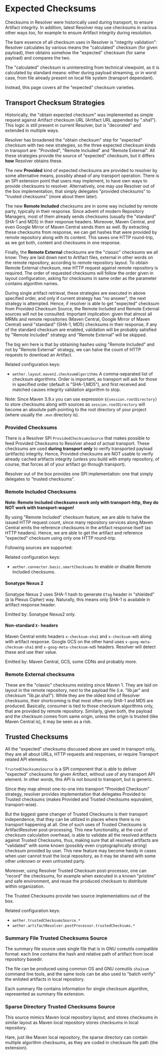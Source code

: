 # Expected Checksums
<!--
Licensed to the Apache Software Foundation (ASF) under one
or more contributor license agreements.  See the NOTICE file
distributed with this work for additional information
regarding copyright ownership.  The ASF licenses this file
to you under the Apache License, Version 2.0 (the
"License"); you may not use this file except in compliance
with the License.  You may obtain a copy of the License at

    http://www.apache.org/licenses/LICENSE-2.0

Unless required by applicable law or agreed to in writing,
software distributed under the License is distributed on an
"AS IS" BASIS, WITHOUT WARRANTIES OR CONDITIONS OF ANY
KIND, either express or implied.  See the License for the
specific language governing permissions and limitations
under the License.
-->

Checksums in Resolver were historically used during transport, 
to ensure Artifact integrity. In addition, latest Resolver may 
use checksums in various other ways too, for example to ensure 
Artifact integrity during resolution. 

The bare essence of all checksum uses in Resolver is 
"integrity validation": Resolver calculates by various
means the "calculated" checksum (for given payload), 
then obtains somehow the "expected" checksum (for same payload)
and compares the two.

The "calculated" checksum is uninteresting from technical viewpoint,
as it is calculated by standard means: either during payload
streaming, or in worst case, from file already present on local
file system (transport dependant).

Instead, this page covers all the "expected" checksum varieties.


## Transport Checksum Strategies

Historically, the "obtain expected checksum" was implemented as simple 
request against Artifact checksum URL (Artifact URL appended by ".sha1"). This logic 
is still present in current Resolver, but is "decorated" and extended in multiple 
ways.

Resolver has broadened the "obtain checksum" step for "expected" checksum with two new strategies,
so the three expected checksum kinds in transport are: "Provided", "Remote Included" and 
"Remote External". All these strategies provide the source of "expected" checksum, 
but it differs **how** Resolver obtains these.

The new **Provided** kind of expected checksums are provided to resolver by some alternative
means, possibly ahead of any transport operation. There is an SPI extension point that users may 
implement, to have own ways to provide checksums to resolver. Alternatively, one may use Resolver out of the 
box implementation, that simply delegates "provided checksums" to "trusted checksums" (more about them later).

The new **Remote Included** checksums are in some way included by remote party, typically 
in their response. Since advent of modern Repository Managers, most of 
them already sends checksums (usually the "standard" SHA-1 and MD5)
in their response headers. Moreover, Maven Central, and even Google Mirror of Maven Central 
sends them as well. By extracting these checksums from response, we can get hashes
that were provided by remote repository along with its content. This saves one HTTP round-trip, as we
got both, content and checksums in one response.

Finally, the **Remote External** checksums are the "classic" checksums we all know: They are laid down 
next to Artifact files, external in other words on the remote repository, according 
to remote repository layout. To obtain Remote External checksum, new HTTP request against remote repository is
required. The order of requested checksums will follow the order given in layout configuration, 
asking for checksums in same order as the parameter contains algorithm names.

During single artifact retrieval, these strategies are executed in above specified order,
and only if current strategy has "no answer", the next strategy is attempted. Hence, if 
resolver is able to get "expected" checksum from Provided Checksum Source, the Remote Included
and Remote External sources will not be consulted. Important implication: given that almost
all MRMs and remote repositories (Maven Central, Google Mirror of Maven Central) send "standard" (SHA-1, MD5)
checksums in their response, if any of the standard checksum are enabled, validation will
be probably satisfied by "Remote Included" strategy and "Remote External" will be skipped. 

The big win here is that by obtaining hashes using "Remote Included" and not by "Remote External"
strategy, we can halve the count of HTTP requests to download an Artifact.

Related configuration keys:
* `aether.layout.maven2.checksumAlgorithms` A comma-separated list of checksum algorithms. Order is important, as
  transport will ask for those in specified order (default is "SHA-1,MD5"), and first received and matched causes
  integrity validation algorithm to stop.

Note: Since Maven 3.9.x you can use expression `${session.rootDirectory}` to store checksums along with
sources as `session.rootDirectory` will become an absolute path pointing to the root directory of your project (where
usually the `.mvn` directory is).


### Provided Checksums

There is a Resolver SPI `ProvidedChecksumsSource` that makes possible to feed Provided Checksums to Resolver ahead
of actual transport. These checksums are used **during transport only** to verify transported payload (artifacts) 
integrity. Hence, Provided checksums are NOT usable to verify already cached artifacts integrity (unless you build
with empty repository, of course, that forces all of your artifact go through transport).

Resolver out of the box provides one SPI implementation: one that simply delegates to "trusted checksums".

### Remote Included Checksums

**Note: Remote Included checksums work only with transport-http, they do NOT work with transport-wagon!**

By using "Remote Included" checksum feature, we are able to halve the issued HTTP request 
count, since many repository services along Maven Central emits the reference checksums in
the artifact response itself (as HTTP headers). Hence, we are able to get the
artifact and reference "expected" checksum using only one HTTP round-trip.

Following sources are supported:

Related configuration keys:
* `aether.connector.basic.smartChecksums` to enable or disable Remote Included checksums.

#### Sonatype Nexus 2

Sonatype Nexus 2 uses SHA-1 hash to generate `ETag` header in "shielded" (à la Plexus Cipher)
way. Naturally, this means only SHA-1 is available in artifact response header.

Emitted by: Sonatype Nexus2 only.


#### Non-standard `X-` headers

Maven Central emits headers `x-checksum-sha1` and `x-checksum-md5` along with artifact response. 
Google GCS on the other hand uses `x-goog-meta-checksum-sha1` and `x-goog-meta-checksum-md5` 
headers. Resolver will detect these and use their value.

Emitted by: Maven Central, GCS, some CDNs and probably more.


### Remote External checksums

These are the "classic" checksums existing since Maven 1. They are laid on layout in the remote repository, next
to the payload file (i.e. "lib.jar" and checksum "lib.jar.sha1"). While they are the oldest kind of Resolver checksums,
their shortcoming is that most often only SHA-1 and MD5 are produced. Basically, consumer is tied to those checksum
algorithms only, that are provided by remote repository. Similarly, given both, the payload and the checksum comes
from same origin, unless the origin is trusted (like Maven Central is), it may be seen as a risk.


## Trusted Checksums

All the "expected" checksums discussed above are used in transport only, they are all
about URLs, HTTP requests and responses, or require Transport related API elements.

`TrustedChecksumsSource` is a SPI component that is able to deliver "expected" checksums 
for given Artifact, without use of any transport API element. In other words, this
API is not bound to transport, but is generic.

Since they map almost one-to-one into transport "Provided Checksum" strategy, resolver provides 
implementation that delegates Provided to Trusted checksums (makes Provided and Trusted 
checksums equivalent, transport-wise).

But the biggest game changer of Trusted Checksums is their transport independence, that they
can be utilized in places where there is no transport happening at all.  One of such uses of 
Trusted Checksums is ArtifactResolver post-processing.
This new functionality, at the cost of checksum calculation overhead, is able to validate all
the resolved artifacts against Trusted Checksums, thus, making sure that all resolved
artifacts are "validated" with some known (possibly even cryptographically strong) checksum
provided by user. This new feature may become handy in cases when user cannot trust the local
repository, as it may be shared with some other unknown or even untrusted party.

Moreover, using Resolver Trusted Checksum post-processor, one can "record" the checksums,
for example when executed in a known "pristine" and safe environment, and reuse the produced
checksum to distribute within organization.

The Trusted Checksums provide two source implementations out of the box.

Related configuration keys:
* `aether.trustedChecksumsSource.*`
* `aether.artifactResolver.postProcessor.trustedChecksums.*`

### Summary File Trusted Checksums Source

The summary file source uses single file that is in GNU coreutils compatible format: each
line contains the hash and relative path of artifact from local repository basedir.

The file can be produced using common OS and GNU coreutils `sha1sum` command line tools,
and the same tools can be also used to "batch verify" the enlisted artifacts in local repository.

Each summary file contains information for single checksum algorithm, represented as summary file extension.

### Sparse Directory Trusted Checksums Source

This source mimics Maven local repository layout, and stores checksums in similar layout
as Maven local repository stores checksums in local repository.

Hare, just like Maven local repository, the sparse directory can contain multiple algorithm checksums,
as they are coded in checksum file path (the extension).

